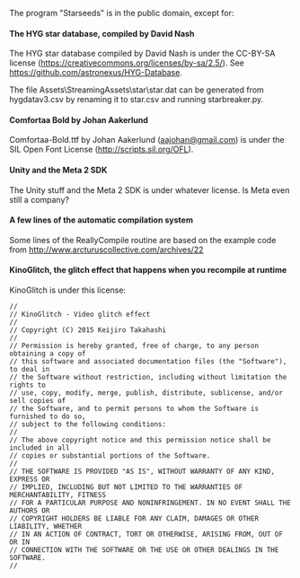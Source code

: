 The program "Starseeds" is in the public domain, except for:

#### The HYG star database, compiled by David Nash

The HYG star database compiled by David Nash is under the CC-BY-SA license (https://creativecommons.org/licenses/by-sa/2.5/).
See https://github.com/astronexus/HYG-Database.

The file Assets\StreamingAssets\star\star.dat can be generated from hygdatav3.csv by renaming it to star.csv and running starbreaker.py.

#### Comfortaa Bold by Johan Aakerlund

Comfortaa-Bold.ttf by Johan Aakerlund (aajohan@gmail.com) is under the SIL Open Font License (http://scripts.sil.org/OFL).

#### Unity and the Meta 2 SDK

The Unity stuff and the Meta 2 SDK is under whatever license. Is Meta even still a company?

#### A few lines of the automatic compilation system

Some lines of the ReallyCompile routine are based on the example code from http://www.arcturuscollective.com/archives/22

#### KinoGlitch, the glitch effect that happens when you recompile at runtime

KinoGlitch is under this license:

    //
    // KinoGlitch - Video glitch effect
    //
    // Copyright (C) 2015 Keijiro Takahashi
    //
    // Permission is hereby granted, free of charge, to any person obtaining a copy of
    // this software and associated documentation files (the "Software"), to deal in
    // the Software without restriction, including without limitation the rights to
    // use, copy, modify, merge, publish, distribute, sublicense, and/or sell copies of
    // the Software, and to permit persons to whom the Software is furnished to do so,
    // subject to the following conditions:
    //
    // The above copyright notice and this permission notice shall be included in all
    // copies or substantial portions of the Software.
    //
    // THE SOFTWARE IS PROVIDED "AS IS", WITHOUT WARRANTY OF ANY KIND, EXPRESS OR
    // IMPLIED, INCLUDING BUT NOT LIMITED TO THE WARRANTIES OF MERCHANTABILITY, FITNESS
    // FOR A PARTICULAR PURPOSE AND NONINFRINGEMENT. IN NO EVENT SHALL THE AUTHORS OR
    // COPYRIGHT HOLDERS BE LIABLE FOR ANY CLAIM, DAMAGES OR OTHER LIABILITY, WHETHER
    // IN AN ACTION OF CONTRACT, TORT OR OTHERWISE, ARISING FROM, OUT OF OR IN
    // CONNECTION WITH THE SOFTWARE OR THE USE OR OTHER DEALINGS IN THE SOFTWARE.
    //
